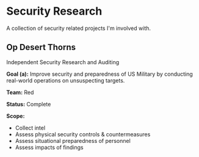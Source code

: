 # Security Research
A collection of security related projects I'm involved with.



## Op Desert Thorns
Independent Security Research and Auditing

**Goal (a):** Improve security and preparedness of US Military by conducting real-world operations on unsuspecting targets. 

**Team:** Red

**Status:** Complete

**Scope:**

 - Collect intel
 - Assess physical security controls & countermeasures
 - Assess situational preparedness of personnel
 - Assess impacts of findings
